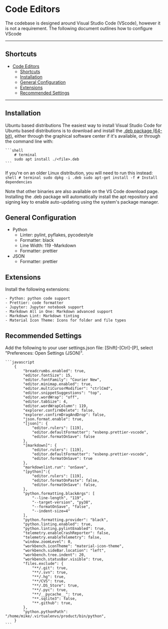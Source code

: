 # Code Editors

The codebase is designed around Visual Studio Code (VScode), however it is not a requirement. The following document outlines how to configure VScode

---

## Shortcuts

- [Code Editors](#code-editors)
  - [Shortcuts](#shortcuts)
  - [Installation](#installation)
  - [General Configuration](#general-configuration)
  - [Extensions](#extensions)
  - [Recommended Settings](#recommended-settings)

---

## Installation

Ubuntu based distributions
The easiest way to install Visual Studio Code for Ubuntu based distributions is to download and install the [.deb package (64-bit)](https://go.microsoft.com/fwlink/?LinkID=760868), either through the graphical software center if it's available, or through the command line with:

    ```shell
        # terminal
        sudo apt install ./<file>.deb
    ```

If you're on an older Linux distribution, you will need to run this instead:
    ```shell
        # terminal
        sudo dpkg -i .deb
        sudo apt-get install -f # Install dependencies
    ```

Note that other binaries are also available on the VS Code download page.
Installing the .deb package will automatically install the apt repository and signing key to enable auto-updating using the system's package manager.

## General Configuration

- Python
  - Linter: pylint, pyflakes, pycodestyle
  - Formatter: black
  - Line Width: 119
    -Markdown
  - Formatter: prettier
- JSON
  - Formatter: prettier

## Extensions

Install the following extensions:

    - Python: python code support
    - Prettier: code formatter
    - Jupyter: Jupyter notebook support
    - Markdown All in One: Markdown advanced support
    - Markdown Lint: Markdown tinting
    - Material Icon Theme: Icons for folder and file types

## Recommended Settings

Add the following to your user settings.json file: [Shift]-[Ctrl]-[P], select "Preferences: Open Settings (JSON)".

    ```javascript
        {
            "breadcrumbs.enabled": true,
            "editor.fontSize": 15,
            "editor.fontFamily": "Courier New",
            "editor.minimap.enabled": true,
            "editor.multiCursorModifier": "ctrlCmd",
            "editor.snippetSuggestions": "top",
            "editor.wordWrap": "off",
            "editor.tabSize": 4,
            "editor.wordWrapColumn": 119,
            "explorer.confirmDelete": false,
            "explorer.confirmDragAndDrop": false,
            "json.format.enable": true,
            "[json]": {
                "editor.rulers": [119],
                "editor.defaultFormatter": "esbenp.prettier-vscode",
                "editor.formatOnSave": false
            },
            "[markdown]": {
                "editor.rulers": [119],
                "editor.defaultFormatter": "esbenp.prettier-vscode",
                "editor.formatOnSave": true
            },
            "markdownlint.run": "onSave",
            "[python]":{
                "editor.rulers": [119],
                "editor.formatOnPaste": false,
                "editor.formatOnSave": false,
            },
            "python.formatting.blackArgs": [
                "--line-length", "119", 
                "--target-version", "py38", 
                "--formatOnSave", "false",
                "--indent-size=4"
            ],
            "python.formatting.provider": "black",
            "python.linting.enabled": true,
            "python.linting.pylintEnabled": true,
            "telemetry.enableCrashReporter": false,
            "telemetry.enableTelemetry": false,
            "window.zoomLevel": 0,
            "workbench.iconTheme": "material-icon-theme",
            "workbench.sideBar.location": "left",
            "workbench.tree.indent": 20,
            "workbench.statusBar.visible": true,
            "files.exclude": {
                "**/.git": true,
                "**/.svn": true,
                "**/.hg": true,
                "**/CVS": true,
                "**/.DS_Store": true,
                "**/.pyc": true,
                "**/__pycache__": true,
                "**.sqlite3": false,
                "**.github": true,
            },
            "python.pythonPath": "/home/mike/.virtualenvs/product/bin/python",
        }
    ```
